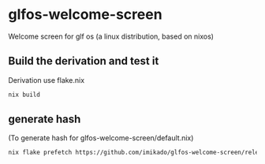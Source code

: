 # glfos-welcome-screen

Welcome screen for glf os (a linux distribution, based on nixos)

## Build the derivation and test it

Derivation use flake.nix

```bash
nix build
```

## generate hash

(To generate hash for glfos-welcome-screen/default.nix)

```bash
nix flake prefetch https://github.com/imikado/glfos-welcome-screen/releases/download/X.Y.Z/bundle.zip
```
